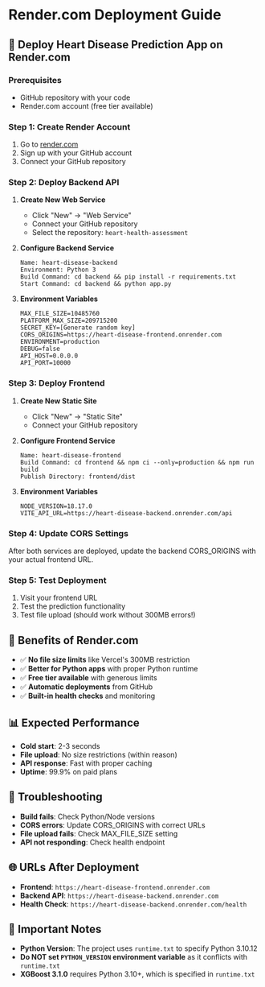 # Render.com Deployment Guide

## 🚀 Deploy Heart Disease Prediction App on Render.com

### Prerequisites
- GitHub repository with your code
- Render.com account (free tier available)

### Step 1: Create Render Account
1. Go to [render.com](https://render.com)
2. Sign up with your GitHub account
3. Connect your GitHub repository

### Step 2: Deploy Backend API
1. **Create New Web Service**
   - Click "New" → "Web Service"
   - Connect your GitHub repository
   - Select the repository: `heart-health-assessment`

2. **Configure Backend Service**
   ```
   Name: heart-disease-backend
   Environment: Python 3
   Build Command: cd backend && pip install -r requirements.txt
   Start Command: cd backend && python app.py
   ```

3. **Environment Variables**
   ```
   MAX_FILE_SIZE=10485760
   PLATFORM_MAX_SIZE=209715200
   SECRET_KEY=[Generate random key]
   CORS_ORIGINS=https://heart-disease-frontend.onrender.com
   ENVIRONMENT=production
   DEBUG=false
   API_HOST=0.0.0.0
   API_PORT=10000
   ```

### Step 3: Deploy Frontend
1. **Create New Static Site**
   - Click "New" → "Static Site"
   - Connect your GitHub repository

2. **Configure Frontend Service**
   ```
   Name: heart-disease-frontend
   Build Command: cd frontend && npm ci --only=production && npm run build
   Publish Directory: frontend/dist
   ```

3. **Environment Variables**
   ```
   NODE_VERSION=18.17.0
   VITE_API_URL=https://heart-disease-backend.onrender.com/api
   ```

### Step 4: Update CORS Settings
After both services are deployed, update the backend CORS_ORIGINS with your actual frontend URL.

### Step 5: Test Deployment
1. Visit your frontend URL
2. Test the prediction functionality
3. Test file upload (should work without 300MB errors!)

## 🎯 Benefits of Render.com
- ✅ **No file size limits** like Vercel's 300MB restriction
- ✅ **Better for Python apps** with proper Python runtime
- ✅ **Free tier available** with generous limits
- ✅ **Automatic deployments** from GitHub
- ✅ **Built-in health checks** and monitoring

## 📊 Expected Performance
- **Cold start**: 2-3 seconds
- **File upload**: No size restrictions (within reason)
- **API response**: Fast with proper caching
- **Uptime**: 99.9% on paid plans

## 🔧 Troubleshooting
- **Build fails**: Check Python/Node versions
- **CORS errors**: Update CORS_ORIGINS with correct URLs
- **File upload fails**: Check MAX_FILE_SIZE setting
- **API not responding**: Check health endpoint

## 🌐 URLs After Deployment
- **Frontend**: `https://heart-disease-frontend.onrender.com`
- **Backend API**: `https://heart-disease-backend.onrender.com`
- **Health Check**: `https://heart-disease-backend.onrender.com/health`

## 📝 Important Notes
- **Python Version**: The project uses `runtime.txt` to specify Python 3.10.12
- **Do NOT set `PYTHON_VERSION` environment variable** as it conflicts with `runtime.txt`
- **XGBoost 3.1.0** requires Python 3.10+, which is specified in `runtime.txt`
